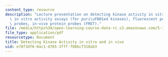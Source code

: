 ```yaml
---
content_type: resource
description: "Lecture presentation on detecting kinase activity in vitro and in vivo,\
  \ in vitro activity assays (for puri\uFB01ed kinases), fluorescent peptide-based\
  \ probes, in-vivo protein probes (FRET)."
file: /media/https%3A/open-learning-course-data-rc.s3.amazonaws.com/5-36-biochemistry-laboratory-spring-2009/e78f3df60ac1d7653ffff86bcf318ab3_Slides6.pdf
file_type: application/pdf
resourcetype: Document
title: Detecting Kinase Activity in vitro and in vivo
uid: e78f3df6-0ac1-d765-3fff-f86bcf318ab3
---
```

